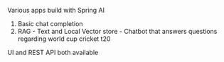 Various apps build with Spring AI

1. Basic chat completion
2. RAG - Text and Local Vector store - Chatbot that answers questions regarding world cup cricket t20


UI and REST API both available
